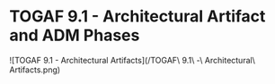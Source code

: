 # TOGAF 9.1 - Architectural Artifact and ADM Phases

![TOGAF 9.1 - Architectural Artifacts](/TOGAF\ 9.1\ -\ Architectural\ Artifacts.png)
